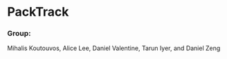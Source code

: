 # **PackTrack** 

### **Group:**
Mihalis Koutouvos, Alice Lee, Daniel Valentine, Tarun Iyer, and Daniel Zeng
